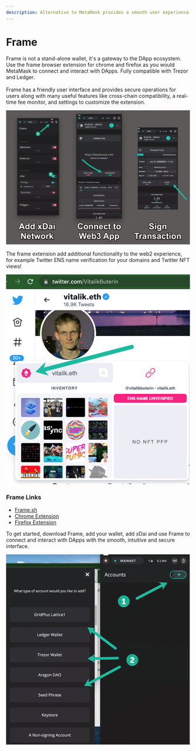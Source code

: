 ```yaml
---
description: Alternative to MetaMask provides a smooth user experience
---
```


# Frame

Frame is not a stand-alone wallet, it's a gateway to the DApp ecosystem.  Use the frame browser extension for chrome and firefox as you would MetaMask to connect and interact with DApps. Fully compatible with Trezor and Ledger.\
\
Frame has a friendly user interface and provides secure operations for users along with many useful features like cross-chain compatibility, a real-time fee monitor, and settings to customize the extension.

![Toggle xDai, then connect to applications to transact](../../.gitbook/assets/add-xdai.png)

The frame extension add additional functionality to the web2 experience, for example Twitter ENS name verification for your domains and Twitter NFT views!

![Using the frame extension to view Vitalik's NFT collection, right from twitter!](../../.gitbook/assets/inventory.png)

### Frame Links

* [Frame.sh](https://frame.sh)
* [Chrome Extension](https://chrome.google.com/webstore/detail/frame/ldcoohedfbjoobcadoglnnmmfbdlmmhf)
* [Firefox Extension](https://addons.mozilla.org/en-US/firefox/addon/frame-extension/)

To get started, download Frame, add your wallet, add xDai and use Frame to connect and interact with DApps with the smooth, intuitive and secure interface.

![Adding accounts to Frame](../../.gitbook/assets/adding-accounts.png)





